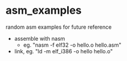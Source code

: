 # asm_examples
random asm examples for future reference

- assemble with nasm
  - eg. "nasm -f elf32 -o hello.o hello.asm"
- link, eg. "ld -m elf_i386 -o hello hello.o"
